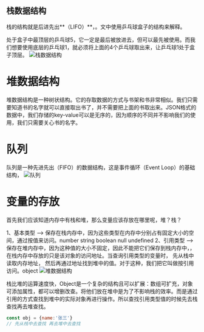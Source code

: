 ## 栈数据结构
栈的结构就是后进先出**（LIFO）**，。文中使用乒乓球盒子的结构来解释。

处于盒子中最顶层的乒乓球5，它一定是最后被放进去，但可以最先被使用。而我们想要使用底层的乒乓球1，就必须将上面的4个乒乓球取出来，让乒乓球1处于盒子顶层。
![栈数据结构](./栈.png)


# 堆数据结构
堆数据结构是一种树状结构。它的存取数据的方式与书架和书非常相似。我们只需要知道书的名字就可以直接取出书了，并不需要把上面的书取出来。JSON格式的数据中，我们存储的key-value可以是无序的，因为顺序的不同并不影响我们的使用，我们只需要关心书的名字。

# 队列
队列是一种先进先出（FIFO）的数据结构，这是事件循环（Event Loop）的基础结构，
![队列](./队列.png)


# 变量的存放
首先我们应该知道内存中有栈和堆，那么变量应该存放在哪里呢，堆？栈？

1、基本类型 --> 保存在栈内存中，因为这些类型在内存中分别占有固定大小的空间，通过按值来访问。number string boolean null undefined 
2、引用类型 --> 保存在堆内存中，因为这种值的大小不固定，因此不能把它们保存到栈内存中，，在栈内存中存放的只是该对象的访问地址。当查询引用类型的变量时， 先从栈中读取内存地址， 然后再通过地址找到堆中的值。对于这种，我们把它叫做按引用访问。object 
![堆数据结构](./堆.jpg)

栈比堆的运算速度快，Object是一个复杂的结构且可以扩展：数组可扩充，对象可添加属性，都可以增删改查。将他们放在堆中是为了不影响栈的效率。而是通过引用的方式查找到堆中的实际对象再进行操作。所以查找引用类型值的时候先去栈查找再去堆查找。

```js
const obj = {name:'张三'}
// 先从栈中去查找 再去堆中去查找 
```